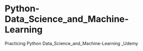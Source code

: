 # Python-Data_Science_and_Machine-Learning
Practicing Python Data_Science_and_Machine-Learning _Udemy
